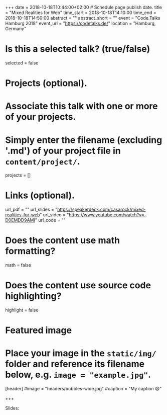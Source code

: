 +++
date = 2018-10-18T10:44:00+02:00 # Schedule page publish date.
title = "Mixed Realities for Web"
time_start = 2018-10-18T14:10:00
time_end = 2018-10-18T14:50:00
abstract = ""
abstract_short = ""
event = "Code.Talks Hamburg 2018"
event_url = "https://codetalks.de/"
location = "Hamburg, Germany"

# Is this a selected talk? (true/false)
selected = false

# Projects (optional).
#   Associate this talk with one or more of your projects.
#   Simply enter the filename (excluding '.md') of your project file in `content/project/`.
projects = []

# Links (optional).
url_pdf = ""
url_slides = "https://speakerdeck.com/casarock/mixed-realities-for-web"
url_video = "https://www.youtube.com/watch?v=-D0EMDD9AMI"
url_code = ""

# Does the content use math formatting?
math = false

# Does the content use source code highlighting?
highlight = false

# Featured image
# Place your image in the `static/img/` folder and reference its filename below, e.g. `image = "example.jpg"`.
[header]
#image = "headers/bubbles-wide.jpg"
#caption = "My caption :smile:"

+++

Slides:
<script async class="speakerdeck-embed" data-id="d5d37c8600c44e518b49015c22de65c1" data-ratio="1.77777777777778" src="//speakerdeck.com/assets/embed.js"></script>